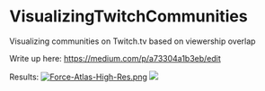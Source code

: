 # VisualizingTwitchCommunities
Visualizing communities on Twitch.tv based on viewership overlap

Write up here: https://medium.com/p/a73304a1b3eb/edit

Results:
[![Force-Atlas-High-Res.png](https://i.postimg.cc/sgxqf92M/Force-Atlas-High-Res.png)](https://postimg.cc/K1XJJTBb)
![](OutputImages/ForceFinals/ForceAtlasHighRes.png)
